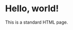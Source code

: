 <!DOCTYPE html>
<html>
<head>
    <title>My HTML Page</title>
</head>
<body>
    <h1>Hello, world!</h1>
    <p>This is a standard HTML page.</p>
</body>
</html>

